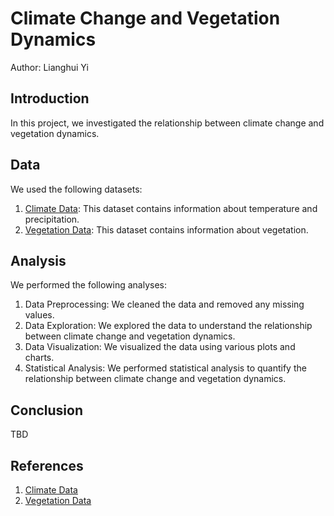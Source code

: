# Climate Change and Vegetation Dynamics

Author: Lianghui Yi

## Introduction

In this project, we investigated the relationship between climate change and vegetation dynamics. 

## Data

We used the following datasets:

1. [Climate Data](https://www.ncdc.noaa.gov/cdo-web/datasets): This dataset contains information about temperature and precipitation.
2. [Vegetation Data](https://www.usgs.gov/centers/eros/science/usgs-eros-archive-vegetation-monitoring-data): This dataset contains information about vegetation.

## Analysis

We performed the following analyses:

1. Data Preprocessing: We cleaned the data and removed any missing values.
2. Data Exploration: We explored the data to understand the relationship between climate change and vegetation dynamics.
3. Data Visualization: We visualized the data using various plots and charts.
4. Statistical Analysis: We performed statistical analysis to quantify the relationship between climate change and vegetation dynamics.


## Conclusion

TBD

## References

1. [Climate Data](https://www.ncdc.noaa.gov/cdo-web/datasets)
2. [Vegetation Data](https://www.usgs.gov/centers/eros/science/usgs-eros-archive-vegetation-monitoring-data)